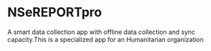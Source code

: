 # NSeREPORTpro
A smart data collection app with offline data collection and sync capacity.This is a specialized app for an Humanitarian organization
